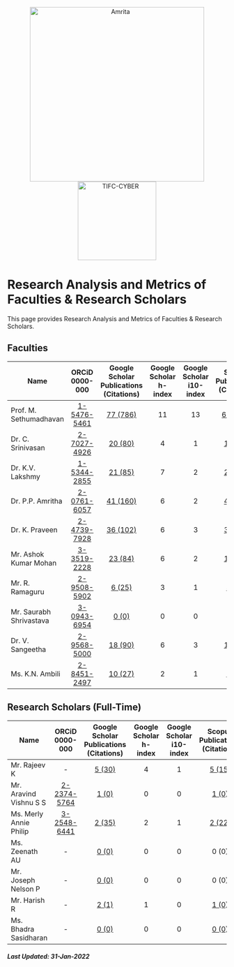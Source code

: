 <p align="center">
    <img src="https://amrita-tifac-cyber-blockchain.github.io/Amrita-TIFAC-Cyber-Blockchain/AVV_PNG.png" alt ="Amrita" width="400" />
    <img src="https://amrita.edu/wp-content/uploads/2021/09/1597668744269.jpg" alt ="TIFC-CYBER" width="180" />
</p>

# Research Analysis and Metrics of Faculties & Research Scholars

This page provides Research Analysis and Metrics of Faculties & Research Scholars.

## Faculties

| Name | ORCiD <br/> 0000-000| Google Scholar <br/>Publications (Citations) | Google Scholar   <br/>h-index | Google Scholar <br/>i10-index | Scopus <br/> Publications (Citations) | Scopus <br/> h-index | 
|------|:------:|:---------------------------:|:----------------------:|:------------------------:|:-------------------:|:--------------:|
| Prof. M. Sethumadhavan | [1-5476-5461](https://orcid.org/0000-0001-5476-5461) | [77 (786)](https://scholar.google.co.in/citations?user=Xl_P9V0AAAAJ&hl=en) | 11 | 13 | [61 (410)](https://www.scopus.com/authid/detail.uri?authorId=55034101000) | 8 | 
| Dr. C. Srinivasan | [2-7027-4926](https://orcid.org/0000-0002-7027-4926) | [20 (80)](https://scholar.google.co.in/citations?user=nlt0DD4AAAAJ&hl=en) | 4 | 1 | [17 (51)](https://www.scopus.com/authid/detail.uri?authorId=43261707200) | 3 |
| Dr. K.V. Lakshmy | [1-5344-2855](https://orcid.org/0000-0001-5344-2855) | [21 (85)](https://scholar.google.co.in/citations?user=K2n1nh0AAAAJ&hl=en) | 7 | 2 | [20 (60)](https://www.scopus.com/authid/detail.uri?authorId=55032484300) | 5 |
| Dr. P.P. Amritha | [2-0761-6057](https://orcid.org/0000-0002-0761-6057) | [41 (160)](https://scholar.google.co.in/citations?user=8AwtAWsAAAAJ&hl=en) | 6 | 2 | [40 (41)](https://www.scopus.com/authid/detail.uri?authorId=36536628700) | 3 |
| Dr. K. Praveen | [2-4739-7928](https://orcid.org/0000-0002-4739-7928) | [36 (102)](https://scholar.google.com/citations?hl=en&user=NHVcW84AAAAJ&hl=en) | 6 | 3 | [30 (73)](https://www.scopus.com/authid/detail.uri?authorId=8552046600) | 4 |
| Mr. Ashok Kumar Mohan | [3-3519-2228](https://orcid.org/0000-0003-3519-2228) | [23 (84)](https://scholar.google.co.in/citations?user=W6nvRkQAAAAJ&hl=en) | 6 | 2 | [15 (34)](https://www.scopus.com/authid/detail.uri?authorId=57195934643) | 4 |
| Mr. R. Ramaguru | [2-9508-5902](https://orcid.org/0000-0002-9508-5902) | [6 (25)](https://scholar.google.co.in/citations?user=-DjvKqgAAAAJ&hl=en) | 3 | 1 | [4 (14)](https://www.scopus.com/authid/detail.uri?authorId=57210210467) | 2 |
| Mr. Saurabh Shrivastava | [3-0943-6954](https://orcid.org/0000-0003-0943-6954) | [0 (0)](https://scholar.google.com/citations?user=QdXcVjUAAAAJ&hl=en) | 0 | 0 | 0 (0) | 0 | 
| Dr. V. Sangeetha | [2-9568-5000](https://orcid.org/0000-0002-9568-5000) | [18 (90)](https://scholar.google.co.in/citations?user=jaxJad8AAAAJ&hl=en) | 6 | 3 | [17 (57)](https://www.scopus.com/authid/detail.uri?authorId=57210551454) | 5 |
| Ms. K.N. Ambili | [2-8451-2497](https://orcid.org/0000-0002-8451-2497) | [10 (27)](https://scholar.google.co.in/citations?user=ZWxL_tkAAAAJ&hl=en) | 2 | 1 | [1 (13)](https://www.scopus.com/authid/detail.uri?authorId=57200573039) | 1 |

## Research Scholars (Full-Time)

| Name | ORCiD <br/> 0000-000| Google Scholar <br/>Publications (Citations) | Google Scholar   <br/>h-index | Google Scholar <br/>i10-index | Scopus <br/> Publications  (Citations) | Scopus <br/> h-index | 
|------|:------:|:---------------------------:|:----------------------:|:------------------------:|:-------------------:|:--------------:|
| Mr. Rajeev K | - | [5 (30)](https://scholar.google.com/citations?user=D9kO6VgAAAAJ&hl=en) | 4 | 1 | [5 (15)](https://www.scopus.com/authid/detail.uri?authorId=56289833000) | 2 | 
| Mr. Aravind Vishnu S S | [2-2374-5764](https://orcid.org/0000-0002-2374-5764) | [1 (0)](https://scholar.google.com/citations?user=8q2B8WYAAAAJ&hl=en) | 0 | 0 | [1 (0)](https://www.scopus.com/authid/detail.uri?authorId=57223096858) | 0 | 
| Ms. Merly Annie Philip | [3-2548-6441](https://orcid.org/0000-0003-2548-6441) | [2 (35)](https://scholar.google.com/citations?&user=k8mFoKoAAAAJ&hl=en) | 2 | 1 | [2 (22)](https://www.scopus.com/authid/detail.uri?authorId=57202992926) | 2 | 
| Ms. Zeenath AU | - | [0 (0)](https://scholar.google.com/citations?user=MugxgaYAAAAJ&hl=en) | 0 | 0 | 0 (0) | 0 | 
| Mr. Joseph Nelson P | - | [0 (0)](https://scholar.google.com/citations?user=RnkThh8AAAAJ&hl=en) | 0 | 0 | 0 (0) | 0 | 
| Mr. Harish R | - | [2 (1)](https://scholar.google.co.in/citations?user=weIsDiIAAAAJ&hl=en) | 1 | 0 | [1 (0)](https://www.scopus.com/authid/detail.uri?authorId=57222348310) | 0 | 
| Ms. Bhadra Sasidharan | - | [0 (0)](https://scholar.google.co.in/citations?user=a&hl=en) | 0 | 0 | [0 (0)](https://www.scopus.com/authid/detail.uri?authorId=0) | 0 | 

##### Last Updated: 31-Jan-2022
